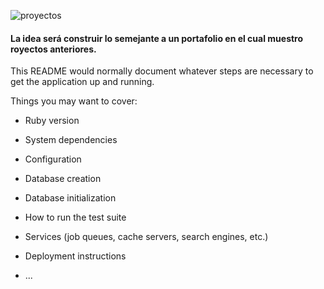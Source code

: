 ![proyectos](https://github.com/pedro-donoso/myappruby/assets/68760595/6806824b-782f-4076-b094-2c6676ba7ad4)

#### La idea será construir lo semejante a un portafolio en el cual muestro royectos anteriores.

This README would normally document whatever steps are necessary to get the
application up and running.

Things you may want to cover:

* Ruby version

* System dependencies

* Configuration

* Database creation

* Database initialization

* How to run the test suite

* Services (job queues, cache servers, search engines, etc.)

* Deployment instructions

* ...
